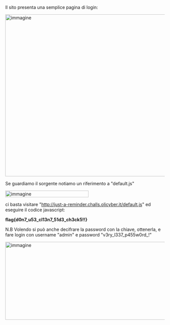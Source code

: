 Il sito presenta una semplice pagina di login:

<img width="828" height="512" alt="immagine" src="https://github.com/user-attachments/assets/742fd588-e23d-41fd-a501-3b6ff1bf5922" />

Se guardiamo il sorgente notiamo un riferimento a "default.js"

<img width="263" height="21" alt="immagine" src="https://github.com/user-attachments/assets/571fbe0b-e432-483f-b8ad-fc28b40533ed" />

ci basta visitare "http://just-a-reminder.challs.olicyber.it/default.js" ed eseguire il codice javascript:

**flag{d0n7_u53_cl13n7_51d3_ch3ck5!!}**

N.B
Volendo si può anche decifrare la password con la chiave, ottenerla, e fare login con username "admin" e password "v3ry_l337_p455w0rd_!" 

<img width="739" height="246" alt="immagine" src="https://github.com/user-attachments/assets/e1d53e7c-6395-4053-9ed2-8c7fab168286" />


